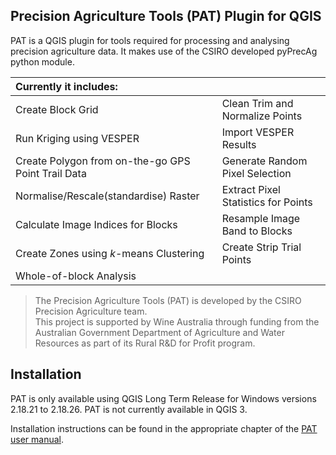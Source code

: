 Precision Agriculture Tools (PAT) Plugin for QGIS
-------------------------------------------------

PAT is a QGIS plugin for tools required for processing and analysing precision agriculture data. It
makes use of the CSIRO developed pyPrecAg python module.

|Currently it includes:|    |
| :---|:---|
|Create Block Grid | Clean Trim and Normalize Points |
|Run Kriging using VESPER |Import VESPER Results |
|Create Polygon from on-the-go GPS Point Trail Data |Generate Random Pixel Selection |
|Normalise/Rescale(standardise) Raster |Extract Pixel Statistics for Points |
|Calculate Image Indices for Blocks |Resample Image Band to Blocks |
|Create Zones using <i>k</i>-means Clustering|Create Strip Trial Points |
|Whole-of-block Analysis |   |

>   The Precision Agriculture Tools (PAT) is developed by the CSIRO Precision Agriculture team.  
>   This project is supported by Wine Australia through funding from the Australian Government Department of Agriculture and Water Resources as part of its Rural R&D for Profit program.


Installation
------------
PAT is only available using QGIS Long Term Release for Windows versions 2.18.21 to 2.18.26.
PAT is not currently available in QGIS 3.

Installation instructions can be found in the appropriate chapter of the [PAT user manual](https://github.com/CSIRO-Precision-Agriculture/PAT_QGIS_Plugin/blob/master/pat/PAT_User_Manual.pdf).

